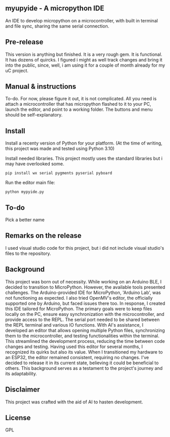 ## myupyide - A micropython IDE
An IDE to develop micropython on a microcontroller, with built in terminal and file sync, sharing the same serial connection.

## Pre-release
This version is anything but finished. It is a very rough gem. It is functional. It has dozens of quircks.
I figured i might as well track changes and bring it into the public, since, well, i am using it for a couple of month already for my uC project.

## Manual & instructions
To-do. For now, please figure it out, it is not complicated. All you need is attach a microcontroller that has micropython flashed to it to your PC, launch the editor, and point to a working folder. The buttons and menu should be self-explanatory.

## Install
Install a recenty version of Python for your platform. (At the time of writing, this project was made and tested using Python 3.10)

Install needed libraries. This project mostly uses the standard libraries but i may have overlooked some.
```
pip install wx serial pygments pyserial pyboard
```

Run the editor main file:
```
python mypyide.py
```

## To-do
Pick a better name

## Remarks on the release
I used visual studio code for this project, but i did not include visual studio's files to the repository.

## Background
This project was born out of necessity. While working on an Arduino BLE, I decided to transition to MicroPython. However, the available tools presented challenges. The Arduino-provided IDE for MicroPython, 'Arduino Lab', was not functioning as expected. I also tried OpenMV's editor, the officially supported one by Arduino, but faced issues there too.
In response, I created this IDE tailored for MicroPython. The primary goals were to keep files locally on the PC, ensure easy synchronization with the microcontroller, and provide access to the REPL. The serial port needed to be shared between the REPL terminal and various IO functions. With AI's assistance, I developed an editor that allows opening multiple Python files, synchronizing them to the microcontroller, and testing functionalities within the terminal. This streamlined the development process, reducing the time between code changes and testing.
Having used this editor for several months, I recognized its quirks but also its value. When I transitioned my hardware to an ESP32, the editor remained consistent, requiring no changes. I've decided to release it in its current state, believing it could be beneficial to others. This background serves as a testament to the project's journey and its adaptability.

## Disclaimer
This project was crafted with the aid of AI to hasten development.

## License
GPL